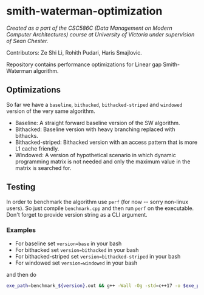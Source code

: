 # smith-waterman-optimization
_Created as a part of the CSC586C (Data Management on Modern Computer Architectures) course at University of Victoria under supervision of Sean Chester._

Contributors: Ze Shi Li, Rohith Pudari, Haris Smajlovic.

Repository contains performance optimizations for Linear gap Smith-Waterman algorithm.

## Optimizations
So far we have a `baseline`, `bithacked`, `bithacked-striped` and `windowed` version of the very same algorithm.
- Baseline: A straight forward baseline version of the SW algorithm.
- Bithacked: Baseline version with heavy branching replaced with bithacks.
- Bithacked-striped: Bithacked version with an access pattern that is more L1 cache friendly.
- Windowed: A version of hypothetical scenario in which dynamic programming matrix is not needed and only the maximum value in the matrix is searched for.

## Testing
In order to benchmark the algorithm use `perf` (for now -- sorry non-linux users). So just compile `benchmark.cpp` and then run `perf` on the executable. Don't forget to provide version string as a CLI argument.

### Examples
- For baseline set `version=base` in your bash
- For bithacked set `version=bithacked` in your bash
- For bithacked-striped set `version=bithacked-striped` in your bash
- For windowed set `version=windowed` in your bash

and then do
```bash
exe_path=benchmark_${version}.out && g++ -Wall -Og -std=c++17 -o $exe_path benchmark.cpp && perf stat -e L1-dcache-load-misses:u,LLC-load-misses:u,cache-misses:u,cache-references:u,branch-misses:u,page-faults:u,cycles:u,L1-dcache-stores:u,instructions:u ./$exe_path $version
```
